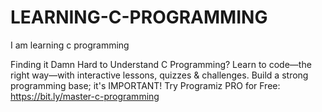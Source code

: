 # LEARNING-C-PROGRAMMING
I am learning c programming

Finding it Damn Hard to Understand C Programming?
Learn to code—the right way—with interactive lessons, quizzes & challenges. Build a strong programming base; it's IMPORTANT!
Try Programiz PRO for Free: https://bit.ly/master-c-programming
